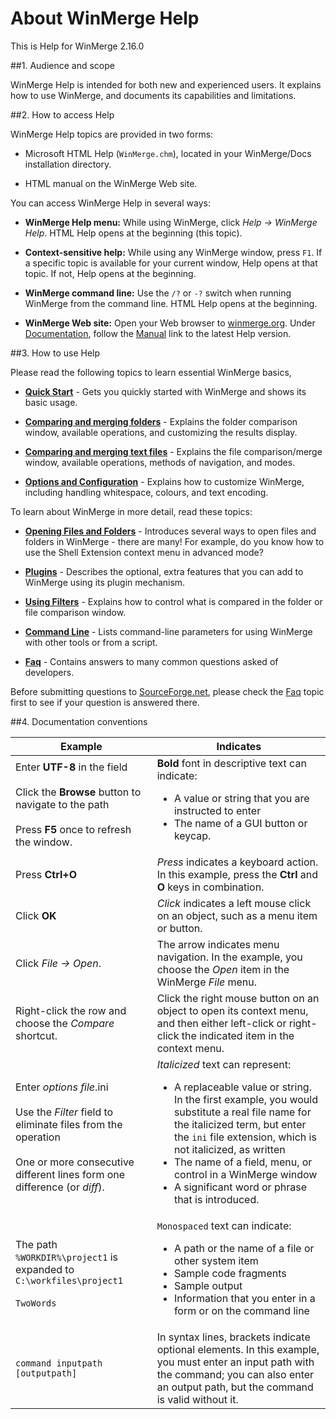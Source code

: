 # About WinMerge Help


This is Help for WinMerge 2.16.0

##1. Audience and scope

WinMerge Help is intended for both new and experienced users.  It explains how to use WinMerge, and documents its capabilities and limitations.

##2. How to access Help

WinMerge Help topics are provided in two forms:

- Microsoft HTML Help (`WinMerge.chm`), located in your WinMerge/Docs installation directory.
        
- HTML manual on the WinMerge Web site.

You can access WinMerge Help in several ways:

- **WinMerge Help menu:** While using WinMerge, click *Help &rarr; WinMerge Help*.  HTML Help opens at the beginning (this topic).

- **Context-sensitive help:** While using any WinMerge window, press `F1`. If a specific topic is available for your current window, Help opens at that topic. If not, Help opens at the beginning.

- **WinMerge command line:** Use the `/?` or `-?` switch when running WinMerge from the command line. HTML Help opens at the beginning.
          
- **WinMerge Web site:** Open your Web browser to [winmerge.org](http://winmerge.org/). Under [Documentation](http://winmerge.org/docs/), follow the [Manual](http://manual.winmerge.org/) link to the latest Help version.
          

##3. How to use Help  

Please read the following topics to learn essential WinMerge basics,

- **[Quick Start](Manual\Quick_start.md)** - Gets you quickly started with WinMerge and shows its basic usage.
          
- **[Comparing and merging folders]()** - Explains the folder comparison window, available operations, and customizing the results display.
          
- **[Comparing and merging text files]()** - Explains the file comparison/merge window, available operations, methods of navigation, and modes.
          
- **[Options and Configuration]()** - Explains how to customize WinMerge, including handling whitespace, colours, and text encoding.
          
          
To learn about WinMerge in more detail, read these topics:

- **[Opening Files and Folders]()** - Introduces several ways to open files and folders in WinMerge - there are many! For example, do you know how to use the Shell Extension context menu in advanced mode?
          
- **[Plugins]()** - Describes the optional, extra features that you can add to WinMerge using its plugin mechanism.

- **[Using Filters]()** - Explains how to control what is compared in the folder or file comparison window.

- **[Command Line]()** - Lists command-line parameters for using WinMerge with other tools or from a script.

- **[Faq]()**   - Contains answers to many common questions asked of developers.

Before submitting questions to [SourceForge.net](http://sourceforge.net/projects/winmerge/), please check the [Faq]()  topic first to see if your question is answered there.
          

##4. Documentation conventions


| Example | Indicates |
|---------------------------|----------------------------------------------|
| Enter **UTF-8** in the field<br/><br/>Click the **Browse** button to navigate to the path<br/> <br/>Press **F5** once to refresh the window. | **Bold** font in descriptive text can indicate:<br/><ul><li>A value or string that you are instructed to enter</li><li>The name of a GUI button or keycap.</li></ul> |
|Press **Ctrl+O** |*Press* indicates a keyboard action. In this example, press the **Ctrl** and **O** keys in combination.| 
|Click **OK**| *Click* indicates a left mouse click on an object, such as a menu item or button.|
|Click *File &rarr; Open*.|The arrow indicates menu navigation. In the example, you choose the *Open* item in the WinMerge *File* menu.|
|Right-click the row and choose the *Compare* shortcut.|Click the right mouse button on an object to open its context menu, and then either left-click or right-click the indicated item in the context menu.|
|Enter *options file*.ini<br/><br/>Use the *Filter* field to eliminate files from the             operation<br/><br/>One or more consecutive different lines form one difference (or *diff*).|*Italicized* text can represent: <br/><ul><li>A replaceable value or string. In the first example, you would substitute a real file name for the italicized term, but enter the `ini` file extension, which is not italicized, as written</li><li>The name of a field, menu, or control in a WinMerge window</li><li>A significant word or phrase that is introduced.</li></ul>|
|The path `%WORKDIR%\project1` is expanded to `C:\workfiles\project1`<br/></br> `TwoWords` | `Monospaced` text can indicate:<br><ul><li> A path or the name of a file or other system item</li><li>Sample code fragments</li><li> Sample output</li><li>Information that you enter in a form or on the command line</li></ul>|
|`command inputpath [outputpath]`|In syntax lines, brackets indicate optional elements. In this example, you must enter an input path with the command; you can also enter an output path, but the command is valid without it.